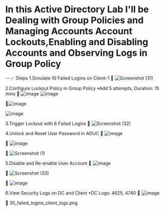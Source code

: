 # In this Active Directory Lab I'll be Dealing with Group Policies and Managing Accounts  Account Lockouts,Enabling and Disabling Accounts and Observing Logs in Group Policy
--
✅ Steps
1.Simulate 10 Failed Logins on Client-1
📸 ![Screenshot (31)](https://github.com/user-attachments/assets/df29eb2d-11e9-47a6-9112-120d3d247b0e)


2.Configure Lockout Policy in Group Policy
•Add 5 attempts, Duration: 15 mins
📸 ![image](https://github.com/user-attachments/assets/e83ad67f-26ce-41e4-ac57-9d2cbda6d507)
![image](https://github.com/user-attachments/assets/6eaac35f-b4ba-430e-8298-4dc524728a27)

📸![image](https://github.com/user-attachments/assets/adcca128-3215-4d35-a882-85dc4b015594) 

![image](https://github.com/user-attachments/assets/1aca7edf-0e07-4e28-a160-0a1d70999b05)

3.Trigger Lockout with 6 Failed Logins
📸 ![Screenshot (32)](https://github.com/user-attachments/assets/9039ec08-ebb3-40b2-9e60-1ef3f2908800)

4.Unlock and Reset User Password in ADUC
📸 ![image](https://github.com/user-attachments/assets/ea3c781a-01b6-4a48-9602-3dc34b8c45bf)

📸 ![image](https://github.com/user-attachments/assets/5ffafbe0-05d5-4f79-8231-cc404553d97a)

📸 ![Screenshot (1)](https://github.com/user-attachments/assets/61de8109-d727-41cd-b645-a56fafe3af13)


5.Disable and Re-enable User Account
📸 ![image](https://github.com/user-attachments/assets/e7502a14-4d6f-46a1-b908-dfb011645123)

📸 ![Screenshot (33)](https://github.com/user-attachments/assets/bb035bb6-c04d-4e08-a852-d87612d61551)

📸 ![image](https://github.com/user-attachments/assets/1338ca80-479b-45e3-88af-24a1ec758da6)


6.View Security Logs on DC and Client
•DC Logs: 4625, 4740
📸 ![image](https://github.com/user-attachments/assets/0e3d01c6-3cbc-492b-b110-ee02ef9b2f19)

📸 35_failed_logins_client_logs.png
